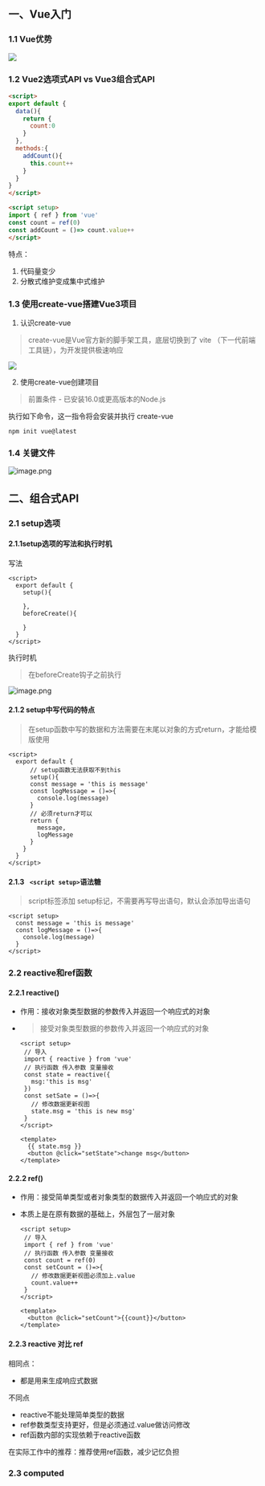 ## 一、Vue入门

### 1.1 Vue优势

![](assets/01.png)

### 1.2 Vue2选项式API vs Vue3组合式API

```html
<script>
export default {
  data(){
    return {
      count:0
    }
  },
  methods:{
    addCount(){
      this.count++
    }
  }
}
</script>
```

```html
<script setup>
import { ref } from 'vue'
const count = ref(0)
const addCount = ()=> count.value++
</script>
```

特点：

1. 代码量变少
2. 分散式维护变成集中式维护


### 1.3 使用create-vue搭建Vue3项目

1. 认识create-vue

> create-vue是Vue官方新的脚手架工具，底层切换到了 vite （下一代前端工具链），为开发提供极速响应

![](assets/2.png)

2. 使用create-vue创建项目

> 前置条件 - 已安装16.0或更高版本的Node.js

执行如下命令，这一指令将会安装并执行 create-vue

```
npm init vue@latest
```

### 1.4 关键文件

![image.png](assets/4.png)



## 二、组合式API

### 2.1 setup选项

#### 2.1.1setup选项的写法和执行时机

写法

```vue
<script>
  export default {
    setup(){
      
    },
    beforeCreate(){
      
    }
  }
</script>
```

执行时机

> 在beforeCreate钩子之前执行

![image.png](assets/5.png)

#### 2.1.2 setup中写代码的特点

> 在setup函数中写的数据和方法需要在末尾以对象的方式return，才能给模版使用

```vue
<script>
  export default {
	  // setup函数无法获取不到this
      setup(){
      const message = 'this is message'
      const logMessage = ()=>{
        console.log(message)
      }
      // 必须return才可以
      return {
        message,
        logMessage
      }
    }
  }
</script>
```

#### 2.1.3 ` <script setup>`语法糖

> script标签添加 setup标记，不需要再写导出语句，默认会添加导出语句

```vue
<script setup>
  const message = 'this is message'
  const logMessage = ()=>{
    console.log(message)
  }
</script>
```

### 2.2 reactive和ref函数

#### 2.2.1 reactive()

* 作用：接收对象类型数据的参数传入并返回一个响应式的对象

* > 接受对象类型数据的参数传入并返回一个响应式的对象

  ```vue
  <script setup>
   // 导入
   import { reactive } from 'vue'
   // 执行函数 传入参数 变量接收
   const state = reactive({
     msg:'this is msg'
   })
   const setSate = ()=>{
     // 修改数据更新视图
     state.msg = 'this is new msg'
   }
  </script>

  <template>
    {{ state.msg }}
    <button @click="setState">change msg</button>
  </template>
  ```

#### 2.2.2 ref()

* 作用：接受简单类型或者对象类型的数据传入并返回一个响应式的对象

* 本质上是在原有数据的基础上，外层包了一层对象

  ```vue
  <script setup>
   // 导入
   import { ref } from 'vue'
   // 执行函数 传入参数 变量接收
   const count = ref(0)
   const setCount = ()=>{
     // 修改数据更新视图必须加上.value
     count.value++
   }
  </script>

  <template>
    <button @click="setCount">{{count}}</button>
  </template>
  ```

#### 2.2.3 reactive 对比 ref

相同点：

* 都是用来生成响应式数据

不同点

* reactive不能处理简单类型的数据
* ref参数类型支持更好，但是必须通过.value做访问修改
* ref函数内部的实现依赖于reactive函数

在实际工作中的推荐：推荐使用ref函数，减少记忆负担

### 2.3 computed

